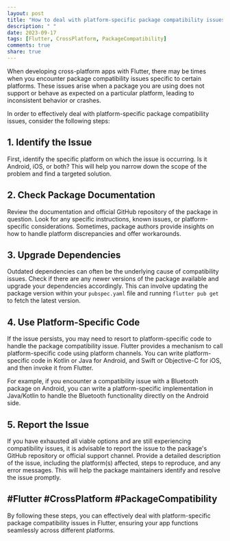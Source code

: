 ```yaml
---
layout: post
title: "How to deal with platform-specific package compatibility issues in Flutter."
description: " "
date: 2023-09-17
tags: [Flutter, CrossPlatform, PackageCompatibility]
comments: true
share: true
---
```


When developing cross-platform apps with Flutter, there may be times when you encounter package compatibility issues specific to certain platforms. These issues arise when a package you are using does not support or behave as expected on a particular platform, leading to inconsistent behavior or crashes.

In order to effectively deal with platform-specific package compatibility issues, consider the following steps:

## 1. **Identify the Issue**
First, identify the specific platform on which the issue is occurring. Is it Android, iOS, or both? This will help you narrow down the scope of the problem and find a targeted solution.

## 2. **Check Package Documentation**
Review the documentation and official GitHub repository of the package in question. Look for any specific instructions, known issues, or platform-specific considerations. Sometimes, package authors provide insights on how to handle platform discrepancies and offer workarounds.

## 3. **Upgrade Dependencies**
Outdated dependencies can often be the underlying cause of compatibility issues. Check if there are any newer versions of the package available and upgrade your dependencies accordingly. This can involve updating the package version within your `pubspec.yaml` file and running `flutter pub get` to fetch the latest version.

## 4. **Use Platform-Specific Code**
If the issue persists, you may need to resort to platform-specific code to handle the package compatibility issue. Flutter provides a mechanism to call platform-specific code using platform channels. You can write platform-specific code in Kotlin or Java for Android, and Swift or Objective-C for iOS, and then invoke it from Flutter.

For example, if you encounter a compatibility issue with a Bluetooth package on Android, you can write a platform-specific implementation in Java/Kotlin to handle the Bluetooth functionality directly on the Android side.

## 5. **Report the Issue**
If you have exhausted all viable options and are still experiencing compatibility issues, it is advisable to report the issue to the package's GitHub repository or official support channel. Provide a detailed description of the issue, including the platform(s) affected, steps to reproduce, and any error messages. This will help the package maintainers identify and resolve the issue promptly.

## #Flutter #CrossPlatform #PackageCompatibility

By following these steps, you can effectively deal with platform-specific package compatibility issues in Flutter, ensuring your app functions seamlessly across different platforms.